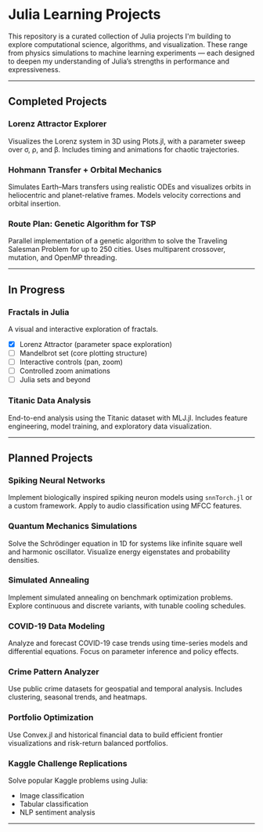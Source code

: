 # Julia Learning Projects

This repository is a curated collection of Julia projects I'm building to explore computational science, algorithms, and visualization. These range from physics simulations to machine learning experiments — each designed to deepen my understanding of Julia’s strengths in performance and expressiveness.

---

## Completed Projects

### Lorenz Attractor Explorer
Visualizes the Lorenz system in 3D using Plots.jl, with a parameter sweep over σ, ρ, and β. Includes timing and animations for chaotic trajectories.

### Hohmann Transfer + Orbital Mechanics
Simulates Earth–Mars transfers using realistic ODEs and visualizes orbits in heliocentric and planet-relative frames. Models velocity corrections and orbital insertion.

### Route Plan: Genetic Algorithm for TSP
Parallel implementation of a genetic algorithm to solve the Traveling Salesman Problem for up to 250 cities. Uses multiparent crossover, mutation, and OpenMP threading.

---

## In Progress

### Fractals in Julia
A visual and interactive exploration of fractals.
- [x] Lorenz Attractor (parameter space exploration)
- [ ] Mandelbrot set (core plotting structure)
- [ ] Interactive controls (pan, zoom)
- [ ] Controlled zoom animations
- [ ] Julia sets and beyond

### Titanic Data Analysis
End-to-end analysis using the Titanic dataset with MLJ.jl. Includes feature engineering, model training, and exploratory data visualization.

---

## Planned Projects

### Spiking Neural Networks
Implement biologically inspired spiking neuron models using `snnTorch.jl` or a custom framework. Apply to audio classification using MFCC features.

### Quantum Mechanics Simulations
Solve the Schrödinger equation in 1D for systems like infinite square well and harmonic oscillator. Visualize energy eigenstates and probability densities.

### Simulated Annealing
Implement simulated annealing on benchmark optimization problems. Explore continuous and discrete variants, with tunable cooling schedules.

### COVID-19 Data Modeling
Analyze and forecast COVID-19 case trends using time-series models and differential equations. Focus on parameter inference and policy effects.

### Crime Pattern Analyzer
Use public crime datasets for geospatial and temporal analysis. Includes clustering, seasonal trends, and heatmaps.

### Portfolio Optimization
Use Convex.jl and historical financial data to build efficient frontier visualizations and risk-return balanced portfolios.

### Kaggle Challenge Replications
Solve popular Kaggle problems using Julia:
- Image classification
- Tabular classification
- NLP sentiment analysis

---

